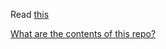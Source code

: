 Read [this](https://github.com/MokiyCodes/check-my-commits/commits/main)

[What are the contents of this repo?](CONTENTS.md)
